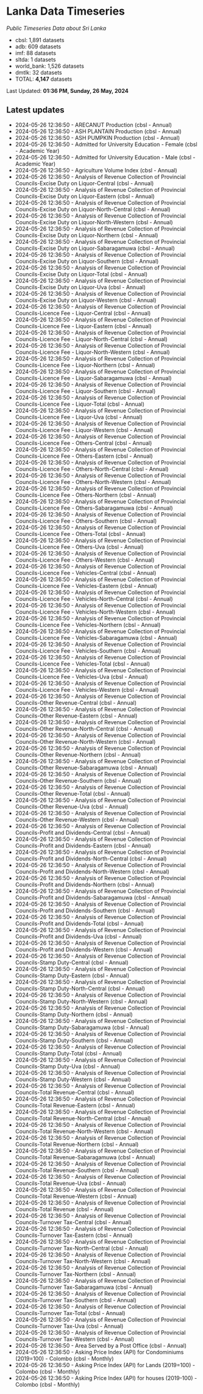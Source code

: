 # Lanka Data Timeseries
*Public Timeseries Data about Sri Lanka*

* cbsl: 1,891 datasets
* adb: 609 datasets
* imf: 88 datasets
* sltda: 1 datasets
* world_bank: 1,526 datasets
* dmtlk: 32 datasets
* TOTAL: **4,147** datasets

Last Updated: **01:36 PM, Sunday, 26 May, 2024**

## Latest updates

* 2024-05-26 12:36:50 - ARECANUT Production (cbsl - Annual)
* 2024-05-26 12:36:50 - ASH PLANTAIN Production (cbsl - Annual)
* 2024-05-26 12:36:50 - ASH PUMPKIN Production (cbsl - Annual)
* 2024-05-26 12:36:50 - Admitted for University Education - Female (cbsl - Academic Year)
* 2024-05-26 12:36:50 - Admitted for University Education - Male (cbsl - Academic Year)
* 2024-05-26 12:36:50 - Agriculture Volume Index (cbsl - Annual)
* 2024-05-26 12:36:50 - Analysis of Revenue Collection of Provincial Councils-Excise Duty on Liquor-Central (cbsl - Annual)
* 2024-05-26 12:36:50 - Analysis of Revenue Collection of Provincial Councils-Excise Duty on Liquor-Eastern (cbsl - Annual)
* 2024-05-26 12:36:50 - Analysis of Revenue Collection of Provincial Councils-Excise Duty on Liquor-North-Central (cbsl - Annual)
* 2024-05-26 12:36:50 - Analysis of Revenue Collection of Provincial Councils-Excise Duty on Liquor-North-Western (cbsl - Annual)
* 2024-05-26 12:36:50 - Analysis of Revenue Collection of Provincial Councils-Excise Duty on Liquor-Northern (cbsl - Annual)
* 2024-05-26 12:36:50 - Analysis of Revenue Collection of Provincial Councils-Excise Duty on Liquor-Sabaragamuwa (cbsl - Annual)
* 2024-05-26 12:36:50 - Analysis of Revenue Collection of Provincial Councils-Excise Duty on Liquor-Southern (cbsl - Annual)
* 2024-05-26 12:36:50 - Analysis of Revenue Collection of Provincial Councils-Excise Duty on Liquor-Total (cbsl - Annual)
* 2024-05-26 12:36:50 - Analysis of Revenue Collection of Provincial Councils-Excise Duty on Liquor-Uva (cbsl - Annual)
* 2024-05-26 12:36:50 - Analysis of Revenue Collection of Provincial Councils-Excise Duty on Liquor-Western (cbsl - Annual)
* 2024-05-26 12:36:50 - Analysis of Revenue Collection of Provincial Councils-Licence Fee - Liquor-Central (cbsl - Annual)
* 2024-05-26 12:36:50 - Analysis of Revenue Collection of Provincial Councils-Licence Fee - Liquor-Eastern (cbsl - Annual)
* 2024-05-26 12:36:50 - Analysis of Revenue Collection of Provincial Councils-Licence Fee - Liquor-North-Central (cbsl - Annual)
* 2024-05-26 12:36:50 - Analysis of Revenue Collection of Provincial Councils-Licence Fee - Liquor-North-Western (cbsl - Annual)
* 2024-05-26 12:36:50 - Analysis of Revenue Collection of Provincial Councils-Licence Fee - Liquor-Northern (cbsl - Annual)
* 2024-05-26 12:36:50 - Analysis of Revenue Collection of Provincial Councils-Licence Fee - Liquor-Sabaragamuwa (cbsl - Annual)
* 2024-05-26 12:36:50 - Analysis of Revenue Collection of Provincial Councils-Licence Fee - Liquor-Southern (cbsl - Annual)
* 2024-05-26 12:36:50 - Analysis of Revenue Collection of Provincial Councils-Licence Fee - Liquor-Total (cbsl - Annual)
* 2024-05-26 12:36:50 - Analysis of Revenue Collection of Provincial Councils-Licence Fee - Liquor-Uva (cbsl - Annual)
* 2024-05-26 12:36:50 - Analysis of Revenue Collection of Provincial Councils-Licence Fee - Liquor-Western (cbsl - Annual)
* 2024-05-26 12:36:50 - Analysis of Revenue Collection of Provincial Councils-Licence Fee - Others-Central (cbsl - Annual)
* 2024-05-26 12:36:50 - Analysis of Revenue Collection of Provincial Councils-Licence Fee - Others-Eastern (cbsl - Annual)
* 2024-05-26 12:36:50 - Analysis of Revenue Collection of Provincial Councils-Licence Fee - Others-North-Central (cbsl - Annual)
* 2024-05-26 12:36:50 - Analysis of Revenue Collection of Provincial Councils-Licence Fee - Others-North-Western (cbsl - Annual)
* 2024-05-26 12:36:50 - Analysis of Revenue Collection of Provincial Councils-Licence Fee - Others-Northern (cbsl - Annual)
* 2024-05-26 12:36:50 - Analysis of Revenue Collection of Provincial Councils-Licence Fee - Others-Sabaragamuwa (cbsl - Annual)
* 2024-05-26 12:36:50 - Analysis of Revenue Collection of Provincial Councils-Licence Fee - Others-Southern (cbsl - Annual)
* 2024-05-26 12:36:50 - Analysis of Revenue Collection of Provincial Councils-Licence Fee - Others-Total (cbsl - Annual)
* 2024-05-26 12:36:50 - Analysis of Revenue Collection of Provincial Councils-Licence Fee - Others-Uva (cbsl - Annual)
* 2024-05-26 12:36:50 - Analysis of Revenue Collection of Provincial Councils-Licence Fee - Others-Western (cbsl - Annual)
* 2024-05-26 12:36:50 - Analysis of Revenue Collection of Provincial Councils-Licence Fee - Vehicles-Central (cbsl - Annual)
* 2024-05-26 12:36:50 - Analysis of Revenue Collection of Provincial Councils-Licence Fee - Vehicles-Eastern (cbsl - Annual)
* 2024-05-26 12:36:50 - Analysis of Revenue Collection of Provincial Councils-Licence Fee - Vehicles-North-Central (cbsl - Annual)
* 2024-05-26 12:36:50 - Analysis of Revenue Collection of Provincial Councils-Licence Fee - Vehicles-North-Western (cbsl - Annual)
* 2024-05-26 12:36:50 - Analysis of Revenue Collection of Provincial Councils-Licence Fee - Vehicles-Northern (cbsl - Annual)
* 2024-05-26 12:36:50 - Analysis of Revenue Collection of Provincial Councils-Licence Fee - Vehicles-Sabaragamuwa (cbsl - Annual)
* 2024-05-26 12:36:50 - Analysis of Revenue Collection of Provincial Councils-Licence Fee - Vehicles-Southern (cbsl - Annual)
* 2024-05-26 12:36:50 - Analysis of Revenue Collection of Provincial Councils-Licence Fee - Vehicles-Total (cbsl - Annual)
* 2024-05-26 12:36:50 - Analysis of Revenue Collection of Provincial Councils-Licence Fee - Vehicles-Uva (cbsl - Annual)
* 2024-05-26 12:36:50 - Analysis of Revenue Collection of Provincial Councils-Licence Fee - Vehicles-Western (cbsl - Annual)
* 2024-05-26 12:36:50 - Analysis of Revenue Collection of Provincial Councils-Other Revenue-Central (cbsl - Annual)
* 2024-05-26 12:36:50 - Analysis of Revenue Collection of Provincial Councils-Other Revenue-Eastern (cbsl - Annual)
* 2024-05-26 12:36:50 - Analysis of Revenue Collection of Provincial Councils-Other Revenue-North-Central (cbsl - Annual)
* 2024-05-26 12:36:50 - Analysis of Revenue Collection of Provincial Councils-Other Revenue-North-Western (cbsl - Annual)
* 2024-05-26 12:36:50 - Analysis of Revenue Collection of Provincial Councils-Other Revenue-Northern (cbsl - Annual)
* 2024-05-26 12:36:50 - Analysis of Revenue Collection of Provincial Councils-Other Revenue-Sabaragamuwa (cbsl - Annual)
* 2024-05-26 12:36:50 - Analysis of Revenue Collection of Provincial Councils-Other Revenue-Southern (cbsl - Annual)
* 2024-05-26 12:36:50 - Analysis of Revenue Collection of Provincial Councils-Other Revenue-Total (cbsl - Annual)
* 2024-05-26 12:36:50 - Analysis of Revenue Collection of Provincial Councils-Other Revenue-Uva (cbsl - Annual)
* 2024-05-26 12:36:50 - Analysis of Revenue Collection of Provincial Councils-Other Revenue-Western (cbsl - Annual)
* 2024-05-26 12:36:50 - Analysis of Revenue Collection of Provincial Councils-Profit and Dividends-Central (cbsl - Annual)
* 2024-05-26 12:36:50 - Analysis of Revenue Collection of Provincial Councils-Profit and Dividends-Eastern (cbsl - Annual)
* 2024-05-26 12:36:50 - Analysis of Revenue Collection of Provincial Councils-Profit and Dividends-North-Central (cbsl - Annual)
* 2024-05-26 12:36:50 - Analysis of Revenue Collection of Provincial Councils-Profit and Dividends-North-Western (cbsl - Annual)
* 2024-05-26 12:36:50 - Analysis of Revenue Collection of Provincial Councils-Profit and Dividends-Northern (cbsl - Annual)
* 2024-05-26 12:36:50 - Analysis of Revenue Collection of Provincial Councils-Profit and Dividends-Sabaragamuwa (cbsl - Annual)
* 2024-05-26 12:36:50 - Analysis of Revenue Collection of Provincial Councils-Profit and Dividends-Southern (cbsl - Annual)
* 2024-05-26 12:36:50 - Analysis of Revenue Collection of Provincial Councils-Profit and Dividends-Total (cbsl - Annual)
* 2024-05-26 12:36:50 - Analysis of Revenue Collection of Provincial Councils-Profit and Dividends-Uva (cbsl - Annual)
* 2024-05-26 12:36:50 - Analysis of Revenue Collection of Provincial Councils-Profit and Dividends-Western (cbsl - Annual)
* 2024-05-26 12:36:50 - Analysis of Revenue Collection of Provincial Councils-Stamp Duty-Central (cbsl - Annual)
* 2024-05-26 12:36:50 - Analysis of Revenue Collection of Provincial Councils-Stamp Duty-Eastern (cbsl - Annual)
* 2024-05-26 12:36:50 - Analysis of Revenue Collection of Provincial Councils-Stamp Duty-North-Central (cbsl - Annual)
* 2024-05-26 12:36:50 - Analysis of Revenue Collection of Provincial Councils-Stamp Duty-North-Western (cbsl - Annual)
* 2024-05-26 12:36:50 - Analysis of Revenue Collection of Provincial Councils-Stamp Duty-Northern (cbsl - Annual)
* 2024-05-26 12:36:50 - Analysis of Revenue Collection of Provincial Councils-Stamp Duty-Sabaragamuwa (cbsl - Annual)
* 2024-05-26 12:36:50 - Analysis of Revenue Collection of Provincial Councils-Stamp Duty-Southern (cbsl - Annual)
* 2024-05-26 12:36:50 - Analysis of Revenue Collection of Provincial Councils-Stamp Duty-Total (cbsl - Annual)
* 2024-05-26 12:36:50 - Analysis of Revenue Collection of Provincial Councils-Stamp Duty-Uva (cbsl - Annual)
* 2024-05-26 12:36:50 - Analysis of Revenue Collection of Provincial Councils-Stamp Duty-Western (cbsl - Annual)
* 2024-05-26 12:36:50 - Analysis of Revenue Collection of Provincial Councils-Total Revenue-Central (cbsl - Annual)
* 2024-05-26 12:36:50 - Analysis of Revenue Collection of Provincial Councils-Total Revenue-Eastern (cbsl - Annual)
* 2024-05-26 12:36:50 - Analysis of Revenue Collection of Provincial Councils-Total Revenue-North-Central (cbsl - Annual)
* 2024-05-26 12:36:50 - Analysis of Revenue Collection of Provincial Councils-Total Revenue-North-Western (cbsl - Annual)
* 2024-05-26 12:36:50 - Analysis of Revenue Collection of Provincial Councils-Total Revenue-Northern (cbsl - Annual)
* 2024-05-26 12:36:50 - Analysis of Revenue Collection of Provincial Councils-Total Revenue-Sabaragamuwa (cbsl - Annual)
* 2024-05-26 12:36:50 - Analysis of Revenue Collection of Provincial Councils-Total Revenue-Southern (cbsl - Annual)
* 2024-05-26 12:36:50 - Analysis of Revenue Collection of Provincial Councils-Total Revenue-Uva (cbsl - Annual)
* 2024-05-26 12:36:50 - Analysis of Revenue Collection of Provincial Councils-Total Revenue-Western (cbsl - Annual)
* 2024-05-26 12:36:50 - Analysis of Revenue Collection of Provincial Councils-Total Revenue (cbsl - Annual)
* 2024-05-26 12:36:50 - Analysis of Revenue Collection of Provincial Councils-Turnover Tax-Central (cbsl - Annual)
* 2024-05-26 12:36:50 - Analysis of Revenue Collection of Provincial Councils-Turnover Tax-Eastern (cbsl - Annual)
* 2024-05-26 12:36:50 - Analysis of Revenue Collection of Provincial Councils-Turnover Tax-North-Central (cbsl - Annual)
* 2024-05-26 12:36:50 - Analysis of Revenue Collection of Provincial Councils-Turnover Tax-North-Western (cbsl - Annual)
* 2024-05-26 12:36:50 - Analysis of Revenue Collection of Provincial Councils-Turnover Tax-Northern (cbsl - Annual)
* 2024-05-26 12:36:50 - Analysis of Revenue Collection of Provincial Councils-Turnover Tax-Sabaragamuwa (cbsl - Annual)
* 2024-05-26 12:36:50 - Analysis of Revenue Collection of Provincial Councils-Turnover Tax-Southern (cbsl - Annual)
* 2024-05-26 12:36:50 - Analysis of Revenue Collection of Provincial Councils-Turnover Tax-Total (cbsl - Annual)
* 2024-05-26 12:36:50 - Analysis of Revenue Collection of Provincial Councils-Turnover Tax-Uva (cbsl - Annual)
* 2024-05-26 12:36:50 - Analysis of Revenue Collection of Provincial Councils-Turnover Tax-Western (cbsl - Annual)
* 2024-05-26 12:36:50 - Area Served by a Post Office (cbsl - Annual)
* 2024-05-26 12:36:50 - Asking Price Index (API) for Condominiums (2019=100) - Colombo (cbsl - Monthly)
* 2024-05-26 12:36:50 - Asking Price Index (API) for Lands (2019=100) - Colombo (cbsl - Monthly)
* 2024-05-26 12:36:50 - Asking Price Index (API) for houses (2019-100) - Colombo (cbsl - Monthly)